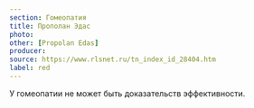 ```yaml
---
section: Гомеопатия
title: Прополан Эдас
photo: 
other: [Propolan Edas]
producer: 
source: https://www.rlsnet.ru/tn_index_id_28404.htm
label: red
---
```


У гомеопатии не может быть доказательств эффективности.
